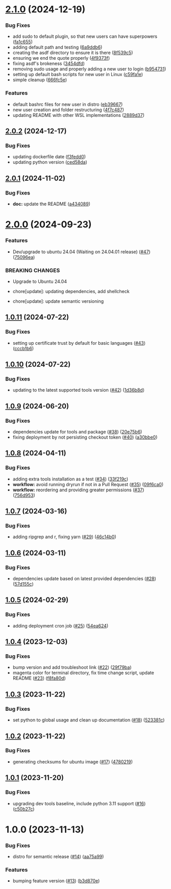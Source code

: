 # [2.1.0](https://github.com/cdcent/ocio-wsl/compare/2.0.2...2.1.0) (2024-12-19)


### Bug Fixes

* add sudo to default plugin, so that new users can have superpowers ([fa1c655](https://github.com/cdcent/ocio-wsl/commit/fa1c65512c0907c011dfca57a4e06b0008fba2c3))
* adding default path and testing ([6a9ddb6](https://github.com/cdcent/ocio-wsl/commit/6a9ddb644cdd0845a39a88aac6dfdfd74dfee129))
* creating the asdf directory to ensure it is there ([8f539c5](https://github.com/cdcent/ocio-wsl/commit/8f539c50b5bc4835e7d3a59d5cbc42c7bd7c68c4))
* ensuring we end the quote properly ([4f9373f](https://github.com/cdcent/ocio-wsl/commit/4f9373faa1d14c56990dc31520ea251a490009d5))
* fixing asdf's brokeness ([3454dfd](https://github.com/cdcent/ocio-wsl/commit/3454dfd4f01239f49dad402aa84d677f364fa662))
* removing sudo usage and properly adding a new user to login ([b954731](https://github.com/cdcent/ocio-wsl/commit/b9547313193c02d0300d0160afd4bff5fd07aa6e))
* setting up default bash scripts for new user in Linux ([c59fa1e](https://github.com/cdcent/ocio-wsl/commit/c59fa1e1ec6e59463f4d39f867e31c1e30d20e15))
* simple cleanup ([666fc5e](https://github.com/cdcent/ocio-wsl/commit/666fc5e12c30fd0f14a1bb5736d09b8e9dd7908e))


### Features

* default bashrc files for new user in distro ([eb39667](https://github.com/cdcent/ocio-wsl/commit/eb39667378a3f3d2ea410a39821e0c39241a66c9))
* new user creation and folder restructuring ([4f7c487](https://github.com/cdcent/ocio-wsl/commit/4f7c4876e3cc122db3e73da77270da846b8e81c9))
* updating README with other WSL implementations ([2889d37](https://github.com/cdcent/ocio-wsl/commit/2889d37de54e605b64d76fdfe6bc0cf5da6c453e))

## [2.0.2](https://github.com/cdcent/ocio-wsl/compare/2.0.1...2.0.2) (2024-12-17)


### Bug Fixes

* updating dockerfile date ([f3fedd0](https://github.com/cdcent/ocio-wsl/commit/f3fedd08b0ef62ccc9a5fa07ffabd51e48ad35c3))
* updating python version ([ced58da](https://github.com/cdcent/ocio-wsl/commit/ced58da40f5ab8347d2e4beb73181013f797d125))

## [2.0.1](https://github.com/cdcent/ocio-wsl/compare/2.0.0...2.0.1) (2024-11-02)


### Bug Fixes

* **doc:** update the README ([a434089](https://github.com/cdcent/ocio-wsl/commit/a434089b3dbd3468e6170eb1662ef4e18bc48021))

# [2.0.0](https://github.com/cdcent/ocio-wsl/compare/1.0.11...2.0.0) (2024-09-23)


### Features

* Dev/upgrade to ubuntu 24.04 (Waiting on 24.04.01 release) ([#47](https://github.com/cdcent/ocio-wsl/issues/47)) ([75096ea](https://github.com/cdcent/ocio-wsl/commit/75096ea141baaedd983269e3f5f2e8675b86d637))


### BREAKING CHANGES

* Upgrade to Ubuntu 24.04

* chore[update]: updating dependencies, add shellcheck

* chore[update]: update semantic versioning

## [1.0.11](https://github.com/cdcent/ocio-wsl/compare/1.0.10...1.0.11) (2024-07-22)


### Bug Fixes

* setting up certificate trust by default for basic languages ([#43](https://github.com/cdcent/ocio-wsl/issues/43)) ([cccb1b6](https://github.com/cdcent/ocio-wsl/commit/cccb1b6517b9ed1f4af4a4ccd17de9520302c614))

## [1.0.10](https://github.com/cdcent/ocio-wsl/compare/1.0.9...1.0.10) (2024-07-22)


### Bug Fixes

* updating to the latest supported tools version ([#42](https://github.com/cdcent/ocio-wsl/issues/42)) ([1d36b8d](https://github.com/cdcent/ocio-wsl/commit/1d36b8d8eb9e56f0125e2cfe39279f3da9833477))

## [1.0.9](https://github.com/cdcent/ocio-wsl/compare/1.0.8...1.0.9) (2024-06-20)


### Bug Fixes

* dependencies update for tools and package ([#38](https://github.com/cdcent/ocio-wsl/issues/38)) ([20e75b6](https://github.com/cdcent/ocio-wsl/commit/20e75b61993e64e5f3dd3341250b4072e5a8a420))
* fixing deployment by not persisting checkout token ([#40](https://github.com/cdcent/ocio-wsl/issues/40)) ([a30bbe0](https://github.com/cdcent/ocio-wsl/commit/a30bbe09f7509920c70b0c5a74428958d8749340))

## [1.0.8](https://github.com/cdcent/ocio-wsl/compare/1.0.7...1.0.8) (2024-04-11)


### Bug Fixes

* adding extra tools installation as a test ([#34](https://github.com/cdcent/ocio-wsl/issues/34)) ([33f219c](https://github.com/cdcent/ocio-wsl/commit/33f219c43e32fa1a289d674c8ed44da0f2421091))
* **workflow:** avoid running dryrun if not in a Pull Request ([#35](https://github.com/cdcent/ocio-wsl/issues/35)) ([09f6ca0](https://github.com/cdcent/ocio-wsl/commit/09f6ca03fe35aed422f3e57fdd006ba62f503fae))
* **workflow:** reordering and providing greater permissions ([#37](https://github.com/cdcent/ocio-wsl/issues/37)) ([756d953](https://github.com/cdcent/ocio-wsl/commit/756d953a986639ba7c831b702b0703543aa96b66))

## [1.0.7](https://github.com/cdcent/ocio-wsl/compare/1.0.6...1.0.7) (2024-03-16)


### Bug Fixes

* adding ripgrep and r, fixing yarn ([#29](https://github.com/cdcent/ocio-wsl/issues/29)) ([46c14b0](https://github.com/cdcent/ocio-wsl/commit/46c14b0e90d47ae5bf2d9e8e0a1c0d84fbb4a6bb))

## [1.0.6](https://github.com/cdcent/ocio-wsl/compare/1.0.5...1.0.6) (2024-03-11)


### Bug Fixes

* dependencies update based on latest provided dependencies ([#28](https://github.com/cdcent/ocio-wsl/issues/28)) ([57d155c](https://github.com/cdcent/ocio-wsl/commit/57d155c454813645edf5eab07c95d71b696e8eed))

## [1.0.5](https://github.com/cdcent/ocio-wsl/compare/1.0.4...1.0.5) (2024-02-29)


### Bug Fixes

* adding deployment cron job ([#25](https://github.com/cdcent/ocio-wsl/issues/25)) ([54ea624](https://github.com/cdcent/ocio-wsl/commit/54ea624d5f306140df94b1e2d28c745fc978890e))

## [1.0.4](https://github.com/cdcent/ocio-wsl/compare/1.0.3...1.0.4) (2023-12-03)


### Bug Fixes

* bump version and add troubleshoot link ([#22](https://github.com/cdcent/ocio-wsl/issues/22)) ([29f79ba](https://github.com/cdcent/ocio-wsl/commit/29f79ba31c56f8d749f0a241922be1893b70c8fd))
* magenta color for terminal directory, fix time change script, update README ([#23](https://github.com/cdcent/ocio-wsl/issues/23)) ([f8fa80d](https://github.com/cdcent/ocio-wsl/commit/f8fa80d84245b44c8857b9cf3869c7da29916a86))

## [1.0.3](https://github.com/cdcent/ocio-wsl/compare/1.0.2...1.0.3) (2023-11-22)


### Bug Fixes

* set python to global usage and clean up documentation ([#18](https://github.com/cdcent/ocio-wsl/issues/18)) ([523381c](https://github.com/cdcent/ocio-wsl/commit/523381c288d23805900a44e209a2f341d2d0e286))

## [1.0.2](https://github.com/cdcent/ocio-wsl/compare/1.0.1...1.0.2) (2023-11-22)


### Bug Fixes

* generating checksums for ubuntu image ([#17](https://github.com/cdcent/ocio-wsl/issues/17)) ([4780219](https://github.com/cdcent/ocio-wsl/commit/47802190f735789486fd5a1421ed0e9e7c891ac2))

## [1.0.1](https://github.com/cdcent/ocio-wsl/compare/1.0.0...1.0.1) (2023-11-20)


### Bug Fixes

* upgrading dev tools baseline, include python 3.11 support ([#16](https://github.com/cdcent/ocio-wsl/issues/16)) ([c50b27c](https://github.com/cdcent/ocio-wsl/commit/c50b27c8b9b129553a3a9eb397487832259203a4))

# 1.0.0 (2023-11-13)


### Bug Fixes

* distro for semantic release ([#14](https://github.com/cdcent/ocio-wsl/issues/14)) ([aa75a99](https://github.com/cdcent/ocio-wsl/commit/aa75a99aec08f2b508fb4456e3f96801836f0a4d))


### Features

* bumping feature version ([#13](https://github.com/cdcent/ocio-wsl/issues/13)) ([b3d870e](https://github.com/cdcent/ocio-wsl/commit/b3d870e267e0899bfd63804a8ce157a0c3e438ef))
